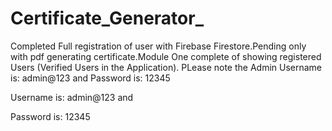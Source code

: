 # Certificate_Generator_
Completed Full registration of user with Firebase Firestore.Pending only with pdf generating certificate.Module One complete of showing registered Users (Verified Users in the Application). PLease note the Admin Username is: admin@123 and Password is: 12345


Username is: admin@123 and 

Password is: 12345
